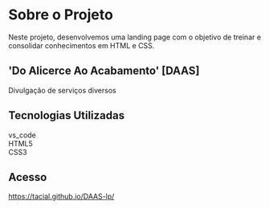 # Sobre o Projeto
Neste projeto, desenvolvemos uma landing page com o objetivo de treinar e consolidar conhecimentos em HTML e CSS.

## 'Do Alicerce Ao Acabamento' [DAAS]
Divulgação de serviços diversos

## Tecnologias Utilizadas
vs_code<br> HTML5 <br> CSS3

## Acesso
https://tacial.github.io/DAAS-lp/
